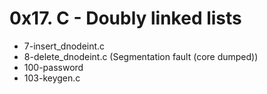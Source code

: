 # 0x17. C - Doubly linked lists
- 7-insert_dnodeint.c
- 8-delete_dnodeint.c (Segmentation fault (core dumped))
- 100-password
- 103-keygen.c
